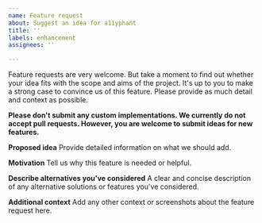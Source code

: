 ```yaml
---
name: Feature request
about: Suggest an idea for a11yphant
title: ''
labels: enhancement
assignees: ''

---
```


Feature requests are very welcome. But take a moment to find out whether your idea fits with the scope and aims of the project. It's up to you to make a strong case to convince us of this feature. Please provide as much detail and context as possible.

**Please don't submit any custom implementations. We currently do not accept pull requests. However, you are welcome to submit ideas for new features.**

**Proposed idea**
Provide detailed information on what we should add.

**Motivation**
Tell us why this feature is needed or helpful.


**Describe alternatives you've considered**
A clear and concise description of any alternative solutions or features you've considered.

**Additional context**
Add any other context or screenshots about the feature request here.
